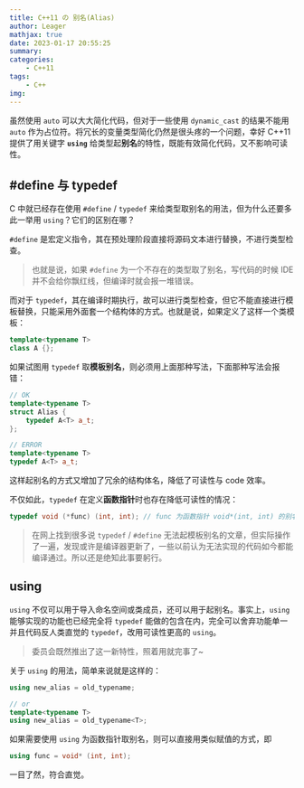 ```yaml
---
title: C++11 の 别名(Alias)
author: Leager
mathjax: true
date: 2023-01-17 20:55:25
summary:
categories:
    - C++11
tags:
    - C++
img:
---
```


虽然使用 `auto` 可以大大简化代码，但对于一些使用 `dynamic_cast` 的结果不能用 `auto` 作为占位符。将冗长的变量类型简化仍然是很头疼的一个问题，幸好 C++11 提供了用关键字 **`using`** 给类型起**别名**的特性，既能有效简化代码，又不影响可读性。

<!--more-->

## #define 与 typedef

C 中就已经存在使用 `#define` / `typedef` 来给类型取别名的用法，但为什么还要多此一举用 `using`？它们的区别在哪？

`#define` 是宏定义指令，其在预处理阶段直接将源码文本进行替换，不进行类型检查。

> 也就是说，如果 `#define` 为一个不存在的类型取了别名，写代码的时候 IDE 并不会给你飘红线，但编译时就会报一堆错误。

而对于 `typedef`，其在编译时期执行，故可以进行类型检查，但它不能直接进行模板替换，只能采用外面套一个结构体的方式。也就是说，如果定义了这样一个类模板：

```c++
template<typename T>
class A {};
```

如果试图用 `typedef` 取**模板别名**，则必须用上面那种写法，下面那种写法会报错：

```C++
// OK
template<typename T>
struct Alias {
    typedef A<T> a_t;
};

// ERROR
template<typename T>
typedef A<T> a_t;
```

这样起别名的方式又增加了冗余的结构体名，降低了可读性与 code 效率。

不仅如此，`typedef` 在定义**函数指针**时也存在降低可读性的情况：

```c++
typedef void (*func) (int, int); // func 为函数指针 void*(int, int) 的别名
```

> 在网上找到很多说 `typedef` / `#define` 无法起模板别名的文章，但实际操作了一遍，发现或许是编译器更新了，一些以前认为无法实现的代码如今都能编译通过。所以还是绝知此事要躬行。

## using

`using` 不仅可以用于导入命名空间或类成员，还可以用于起别名。事实上，`using` 能够实现的功能也已经完全将 `typedef` 能做的包含在内，完全可以舍弃功能单一并且代码反人类直觉的 `typedef`，改用可读性更高的 `using`。

> 委员会既然推出了这一新特性，照着用就完事了~

关于 `using` 的用法，简单来说就是这样的：

```c++
using new_alias = old_typename;

// or
template<typename T>
using new_alias = old_typename<T>;
```

如果需要使用 `using` 为函数指针取别名，则可以直接用类似赋值的方式，即

```c++
using func = void* (int, int);
```

一目了然，符合直觉。
